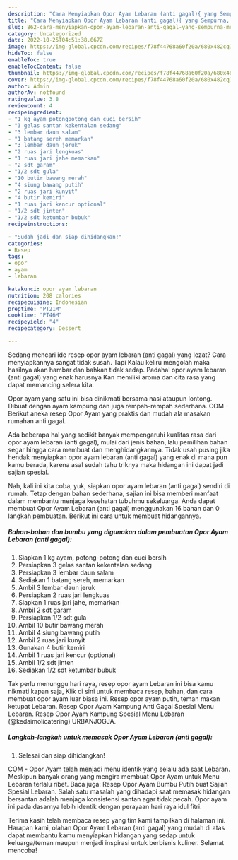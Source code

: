```yaml
---
description: "Cara Menyiapkan Opor Ayam Lebaran (anti gagal){ yang Sempurna,  Menu Buat lebaran"
title: "Cara Menyiapkan Opor Ayam Lebaran (anti gagal){ yang Sempurna,  Menu Buat lebaran"
slug: 862-cara-menyiapkan-opor-ayam-lebaran-anti-gagal-yang-sempurna-menu-buat-lebaran
category: Uncategorized
date: 2022-10-25T04:51:38.067Z
image: https://img-global.cpcdn.com/recipes/f78f44768a60f20a/680x482cq70/opor-ayam-lebaran-anti-gagal-foto-resep-utama.jpg
hideToc: false
enableToc: true
enableTocContent: false
thumbnail: https://img-global.cpcdn.com/recipes/f78f44768a60f20a/680x482cq70/opor-ayam-lebaran-anti-gagal-foto-resep-utama.jpg
cover: https://img-global.cpcdn.com/recipes/f78f44768a60f20a/680x482cq70/opor-ayam-lebaran-anti-gagal-foto-resep-utama.jpg
author: Admin
authorAv: notfound
ratingvalue: 3.8
reviewcount: 4
recipeingredient:
- "1 kg ayam potongpotong dan cuci bersih"
- "3 gelas santan kekentalan sedang"
- "3 lembar daun salam"
- "1 batang sereh memarkan"
- "3 lembar daun jeruk"
- "2 ruas jari lengkuas"
- "1 ruas jari jahe memarkan"
- "2 sdt garam"
- "1/2 sdt gula"
- "10 butir bawang merah"
- "4 siung bawang putih"
- "2 ruas jari kunyit"
- "4 butir kemiri"
- "1 ruas jari kencur optional"
- "1/2 sdt jinten"
- "1/2 sdt ketumbar bubuk"
recipeinstructions:

- "Sudah jadi dan siap dihidangkan!"
categories:
- Resep
tags:
- opor
- ayam
- lebaran

katakunci: opor ayam lebaran 
nutrition: 208 calories
recipecuisine: Indonesian
preptime: "PT21M"
cooktime: "PT46M"
recipeyield: "4"
recipecategory: Dessert

---
```



Sedang mencari ide resep opor ayam lebaran (anti gagal) yang lezat? Cara menyiapkannya sangat tidak susah. Tapi Kalau keliru mengolah maka hasilnya akan hambar dan bahkan tidak sedap. Padahal opor ayam lebaran (anti gagal) yang enak harusnya Kan memiliki aroma dan cita rasa yang dapat memancing selera kita.


Opor ayam yang satu ini bisa dinikmati bersama nasi ataupun lontong. Dibuat dengan ayam kampung dan juga rempah-rempah sederhana. COM - Berikut aneka resep Opor Ayam yang praktis dan mudah ala masakan rumahan anti gagal.

Ada beberapa hal yang sedikit banyak mempengaruhi kualitas rasa dari opor ayam lebaran (anti gagal), mulai dari jenis bahan, lalu pemilihan bahan segar hingga cara membuat dan menghidangkannya. Tidak usah pusing jika hendak menyiapkan opor ayam lebaran (anti gagal) yang enak di mana pun kamu berada, karena asal sudah tahu triknya maka hidangan ini dapat jadi sajian spesial.


Nah, kali ini kita coba, yuk, siapkan opor ayam lebaran (anti gagal) sendiri di rumah. Tetap dengan bahan sederhana, sajian ini bisa memberi manfaat dalam membantu menjaga kesehatan tubuhmu sekeluarga. Anda dapat membuat Opor Ayam Lebaran (anti gagal) menggunakan 16 bahan dan 0 langkah pembuatan. Berikut ini cara untuk membuat hidangannya.

<!--inarticleads1-->

##### Bahan-bahan dan bumbu yang digunakan dalam pembuatan Opor Ayam Lebaran (anti gagal):

1. Siapkan 1 kg ayam, potong-potong dan cuci bersih
1. Persiapkan 3 gelas santan kekentalan sedang
1. Persiapkan 3 lembar daun salam
1. Sediakan 1 batang sereh, memarkan
1. Ambil 3 lembar daun jeruk
1. Persiapkan 2 ruas jari lengkuas
1. Siapkan 1 ruas jari jahe, memarkan
1. Ambil 2 sdt garam
1. Persiapkan 1/2 sdt gula
1. Ambil 10 butir bawang merah
1. Ambil 4 siung bawang putih
1. Ambil 2 ruas jari kunyit
1. Gunakan 4 butir kemiri
1. Ambil 1 ruas jari kencur (optional)
1. Ambil 1/2 sdt jinten
1. Sediakan 1/2 sdt ketumbar bubuk


Tak perlu menunggu hari raya, resep opor ayam Lebaran ini bisa kamu nikmati kapan saja, Klik di sini untuk membaca resep, bahan, dan cara membuat opor ayam luar biasa ini. Resep opor ayam putih, teman makan ketupat Lebaran. Resep Opor Ayam Kampung Anti Gagal Spesial Menu Lebaran. Resep Opor Ayam Kampung Spesial Menu Lebaran (@kedaimolicatering) URBANJOGJA. 

<!--inarticleads2-->

##### Langkah-langkah untuk memasak Opor Ayam Lebaran (anti gagal):


1. Selesai dan siap dihidangkan!

COM - Opor Ayam telah menjadi menu identik yang selalu ada saat Lebaran. Meskipun banyak orang yang mengira membuat Opor Ayam untuk Menu Lebaran terlalu ribet. Baca juga: Resep Opor Ayam Bumbu Putih buat Sajian Spesial Lebaran. Salah satu masalah yang dihadapi saat memasak hidangan bersantan adalah menjaga konsistensi santan agar tidak pecah. Opor ayam ini pada dasarnya lebih identik dengan perayaan hari raya idul fitri. 

Terima kasih telah membaca resep yang tim kami tampilkan di halaman ini. Harapan kami, olahan Opor Ayam Lebaran (anti gagal) yang mudah di atas dapat membantu kamu menyiapkan hidangan yang sedap untuk keluarga/teman maupun menjadi inspirasi untuk berbisnis kuliner. Selamat mencoba!
